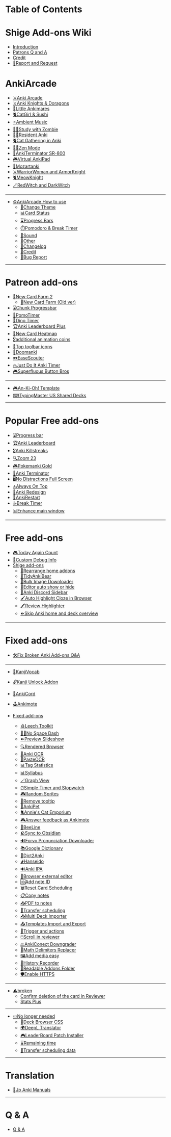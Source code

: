 # Table of Contents

# Shige Add-ons Wiki

- [Introduction](intro.md)
- [Patrons Q and A](patrons_q_and_a.md)
- [Credit](patrons_credit.md)
- [📨Report and Request](contact.md)

# AnkiArcade

- [⚔️️Anki Arcade](AnkiArcade/Home.md)
  <!-- - [🎮️Anki Arcade Themes](AnkiArcade/themes/00-index.md) -->
- [⚔️Anki Knights & Doragons](AnkiArcade/themes/01-anki-knights--doragons.md)
- [💎Little Ankimares](AnkiArcade/themes/02-little-ankimares.md)
- [🐈CatGirl & Sushi](AnkiArcade/themes/03-catgirl--sushi.md)
- [⭐Ambient Music](AnkiArcade/themes/04-ambiebt-music.md)
- [🧟‍♀Study with Zombie](AnkiArcade/themes/05-study-with-zombie.md)
- [🧟‍♀Resident Anki](AnkiArcade/themes/06-resident-anki.md)
- [🐈️Cat Gathering in Anki](AnkiArcade/themes/07-️cat-gathering-in-anki.md)
- [🧘‍♀️Zen Mode](AnkiArcade/themes/08-️zen-mode.md)
- [🤖AnkiTerminator SR-800](AnkiArcade/themes/09-ankiterminator-sr-800.md)
- [🎮Virtual AnkiPad](AnkiArcade/themes/10-virtual-ankipad.md)
- [🎵Mozartanki](AnkiArcade/themes/11-mozartanki.md)
- [⚔️WarriorWoman and ArmorKnight](AnkiArcade/themes/12-warriorwoman.md)
- [🐈MeowKnight](AnkiArcade/themes/13-meowknight.md)
- [🪄RedWitch and DarkWitch](AnkiArcade/themes/14-redwitch.md)

---
- [⚙️AnkiArcade How to use](AnkiArcade/how-to-use.md)
  - [🎨Change Theme](AnkiArcade/02.-Change-Theme.md)
  - [📊Card Status](AnkiArcade/03.-Card-status.md)
  - [⌛️Progress Bars](AnkiArcade/04.-Progress-Bars.md)
  - [⏱️Pomodoro & Break Timer](AnkiArcade/05.-Pomodoro-&-Break-Timer.md)
  - [🎵Sound](AnkiArcade/06.-Sound.md)
  - [📂Other](AnkiArcade/08.-Other.md)
  - [📝Changelog](AnkiArcade/09.-Changelog.md)
  - [💖Credit](AnkiArcade/98.-Credit.md)
  - [🚨Bug Report](AnkiArcade/99.-Bug-Report.md)

---
# Patreon add-ons

<!-- - [🌱New Card Farm](new-card-farm/new-card-farm.md) -->
- [🌱New Card Farm 2](new-card-farm/new-card-farm-02.md)
  - [🌱New Card Farm (Old ver)](new-card-farm/new-card-farm-01.md)
- [⌛️Chunk Progressbar](progress-bar-for-anki.md)
- [🍅PomoTimer](pomotimer.md)
- [🦖Dino Timer](dino-timer.md)
- [🏆️Anki Leaderboard Plus](Anki-Leaderboard-Plus.md)
- [📅New Card Heatmap](new-card-heatmap.md)
- [🎖️additional animation coins](additional-animation-coins.md)
- [🎨Top toolbar icons](top-toolbar-icons.md)
- [🔫Doomanki](doomanki.md)
- [🕶️EaseScouter](easescouter.md)
- [🔥Just Do It Anki Timer](just-anki-timer.md)
- [🎮Superfluous Button Bros](superfluous-button-bros.md)
---
- [🎮An-Ki-Oh! Template](an-ki-oh.md)
- [⌨TypingMaster US Shared Decks](typingmaster-us-keyboard.md)

---

# Popular Free add-ons
- [⌛️Progress bar](progress-bar.md)
- [🏆Anki Leaderboard](anki-leaderboard.md)
- [🎖️Anki Killstreaks](anki-killstreaks.md)<!--(anki-killstreaks.md)-->
- [🔍Zoom 23]()<!--(zoom-23.md)-->
- [🎮Pokemanki Gold](pokemanki-gold.md)<!--(pokemanki-gold.md)-->
- [🤖Anki Terminator](AnkiTerminator/anki_terminator_00.md)
- [🖥️No Distractions Full Screen]()<!--(no-distractions-full-screen.md)-->
- [🔝Always On Top]()<!--(always-on-top.md) -->
- [🎨Anki Redesign]()<!--(anki-redesign.md)-->
- [🔂AnkiRestart](ankirestart.md)
- [☕Break Timer](break-timer.md)
- [📊Enhance main window](enhance-main-window.md)
---

# Free add-ons

  - [🎮Today Again Count](today-again-count.md)
  - [🐞Custom Debug Info](debug_info.md)
- [Shige add-ons]()
  - [📌Rearrange home addons]()<!--(rearrange-home-addons.md)-->
  - [🐻TidyAnkiBear]()<!--(tidyankibear.md)-->
  - [🦾Bulk Image Downloader]()<!--(bulk-image-downloader.md)-->
  - [📝Editor auto show or hide]()<!--(editor-auto-show-or-hide.md)-->
  - [📱Anki Discord Sidebar]()<!--(anki-discord-sidebar.md)-->
  - [🖌️Auto Highlight Cloze in Browser]()<!--(auto-highlight-cloze-in-browser.md)-->
  - [🖍️Review Highlighter]()<!--(review-highlighter.md)-->
  - [⏩️Skip Anki home and deck overview]()<!--(skip-anki-home-and-deck-overview.md)-->

---

# Fixed add-ons

- [🛠️Fix Broken Anki Add-ons Q&A](fixed_addons.md)

---

- [🍣KanjiVocab](KanjiVocab.md)
- [🔓️Kanji Unlock Addon](kanji_unlocked.md)
- [📱AnkiCord](ankicord.md)
- [🕹️Ankimote](ankimote.md)

- [Fixed add-ons]()

  - [🩸Leech Toolkit]()
  - [🏃🏻No Space Dash]()
  - [⏩Preview Slideshow]()
  - [🔍Rendered Browser]()
  - [📸Anki OCR]()
  - [📸PasteOCR]()
  - [📊Tag Statistics]()
  - [📊Syllabus]()
  - [🪄Graph View]()
  - [⏰️Simple Timer and Stopwatch]()
  - [🎮Random Sprites]()
  - [👻Remove tooltip]()
  - [🐤AnkiPet]()
  - [🐈️Annie's Cat Emporium]()
  - [🎮️Answer feedback as Ankimote]()
  - [🐝BeeLine]()
  - [🪨Sync to Obsidian]()
  - [🔊Forvo Pronunciation Downloader]()
  - [📚Google Dictionary]()
  - [🐼Dict2Anki]()
  - [🌶️Hanseido]()
  - [🔊Anki IPA]()
  - [📝Browser external editor]()
  - [🆔Add note ID]()
  - [🗑️Reset Card Scheduling]()
  - [📋Copy notes]()
  - [📥PDF to notes]()
  - [🚚Transfer scheduling]()
  - [📥Multi Deck Importer]()
  - [📤Templates Import and Export]()
  - [🔗Trigger and actions]()
  - [🖱️Scroll in reviewer]()
  - [🔙AnkiConect Downgrader]()
  - [🧮Math Delimiters Replacer]()
  - [🖼️Add media easy]()
  - [💾History Recorder]()
  - [📂Readable Addons Folder]()
  - [🛡️Enable HTTPS]()

---
- [⚠️broken]()
  - [Confirm deletion of the card in Reviewer]()
  - [Stats Plus]()

---

- [💤No longer needed]()
  - [🎨Deck Browser CSS]()
  - [🌍DeepL Translator]()
  - [🎮️LeaderBoard Patch Installer]()
  - [⌛️Remaining time]()
  - [🚚Transfer scheduling data]()

---

# Translation
- [📖Jp Anki Manuals ](anki_manuals_jp.md)

---

# Q & A
- [Q & A]()




<!-- 

# Free add-ons (by Shige)

- [🤖Anki Terminator](AnkiTerminator/anki_terminator_00.md)
- [☕Break Timer](break-timer.md)
- [🔂AnkiRestart](ankirestart.md)
- [🎮Today Again Count](today-again-count.md)
- [🦾Bulk Image Downloader](bulk-image-downloader.md)
- [🐻TidyAnkiBear](tidyankibear.md)
- [📌Rearrange home addons](rearrange-home-addons.md)
- [📱Anki Discord Sidebar](anki-discord-sidebar.md)
- [🖌️Auto Highlight Cloze in Browser](auto-highlight-cloze-in-browser.md)
- [🖍️Review Highlighter](review-highlighter.md)
- [⏩️Skip Anki home and deck overview](skip-anki-home-and-deck-overview.md)


# Popular Free add-ons(Custom)
- [🎮Progress bar](progress-bar.md)
- [🏆Anki Leaderboard](anki-leaderboard.md)
- [🎮Anki Killstreaks](anki-killstreaks.md)
- [🎮Pokemanki Gold](pokemanki-gold.md)
- [🖥️No Distractions Full Screen](no-distractions-full-screen.md)
- [🎨Anki Redesign](anki-redesign.md)
- [🔝Always On Top](always-on-top.md)
- [🔍Zoom 23](zoom-23.md)


# Fixed Free add-ons

- [🩸Leech Toolkit](leech-toolkit.md)
- [🏃🏻No Space Dash](no-space-dash.md)
- [⏩Preview Slideshow](preview-slideshow.md)
- [🔍Rendered Browser](rendered-browser.md)
- [📸Anki OCR](anki-ocr.md)
- [📸PasteOCR](pasteocr.md)
- [📊Tag Statistics](tag-statistics.md)
- [📊Syllabus](syllabus.md)
- [🪄Graph View](graph-view.md)
- [⏰️Simple Timer and Stopwatch](simple-timer-and-stopwatch.md)
- [🎮Random Sprites](random-sprites.md)
- [👻Remove tooltip](remove-tooltip.md)
- [🐤AnkiPet](ankipet.md)
- [🐈️Annie's Cat Emporium](annies-cat-emporium.md)
- [🐝BeeLine](beeline.md)
- [🪨Sync to Obsidian](sync-to-obsidian.md)
- [🔊Forvo Pronunciation Downloader](forvo-pronunciation-downloader.md)
- [📚Google Dictionary](google-dictionary.md)
- [🐼Dict2Anki](dict2anki.md)
- [🌶️Hanseido](hanseido.md)
- [🔊Anki IPA](anki-ipa.md)
- [📝Browser external editor](browser-external-editor.md)
- [🆔Add note ID](add-note-id.md)
- [🗑️Reset Card Scheduling](reset-card-scheduling.md)
- [📋Copy notes](copy-notes.md)
- [📥PDF to notes](pdf-to-notes.md)
- [📥Multi Deck Importer](multi-deck-importer.md)
- [📤Templates Import and Export](templates-import-and-export.md)
- [🔗Trigger and actions](trigger-and-actions.md)
- [🖱️Scroll in reviewer](scroll-in-reviewer.md)
- [🔙AnkiConect Downgrader](ankiconect-downgrader.md)
- [🧮Math Delimiters Replacer](math-delimiters-replacer.md)
- [🖼️Add media easy](add-media-easy.md)
- [💾History Recorder](history-recorder.md)
- [📂Readable Addons Folder](readable-addons-folder.md)
- [🛡️Enable HTTPS](enable-https.md)

# No longer needed
- [🎨Deck Browser CSS](deck-browser-css.md)
- [🌍DeepL Translator](deepl-translator.md)
- [🎮️LeaderBoard Patch Installer](leaderboard-patch-installer.md)
- [⌛️Remaining time](remaining-time.md)
- [🚚Transfer scheduling data](transfer-scheduling-data.md)

# Others
- [📖Japanese translation of Anki Manuals](anki_manuals_jp.md)

# Q & A
- [Q & A](q--a.md)


 -->
